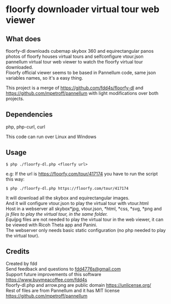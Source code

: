 # floorfy downloader virtual tour web viewer

## What does

floorfy-dl downloads cubemap skybox 360 and equirectangular panos photos of floorfy houses virtual tours and selfconfigure vtour.json pannellum virtual tour web viewer to watch the floorfy virtual tour downloaded.  
Floorfy official viewer seems to be based in Pannellum code, same json variables names, so it's a easy thing.  

This project is a merge of https://github.com/fdd4s/floorfy-dl and https://github.com/mpetroff/pannellum with light modifications over both projects.

## Dependencies

php, php-curl, curl  

This code can run over Linux and Windows  

## Usage

    $ php ./floorfy-dl.php <floorfy url>  

e.g: If the url is https://floorfy.com/tour/417174 you have to run the script this way:  

    $ php ./floorfy-dl.php https://floorfy.com/tour/417174  

It will download all the skybox and equirectangular images.  
And it will configure vtour.json to play the virtual tour with vtour.html  
Host in a webserver all skybox*jpg, vtour.json, *html, *css, *svg, *png and *js files to play the virtual tour, in the same folder.  
Equi*jpg files are not needed to play the virtual tour in the web viewer, it can be viewed with Ricoh Theta app and Panini.  
The webserver only needs basic static configuration (no php needed to play the virtual tour).  

## Credits

Created by fdd  
Send feedback and questions to fdd4776s@gmail.com  
Support future improvements of this software https://www.buymeacoffee.com/fdd4s  
floorfy-dl.php and arrow.png are public domain https://unlicense.org/  
Rest of files are from Pannellum and it has MIT license https://github.com/mpetroff/pannellum  
